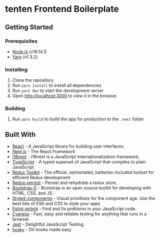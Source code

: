 # tenten Frontend Boilerplate

## Getting Started

### Prerequisites

- [Node.js](https://nodejs.org/en/) (v18.14.1)
- [Yarn](https://yarnpkg.com/en/) (v1.3.2)

### Installing

1. Clone the repository
2. Run `yarn install` to install all dependencies
3. Run `yarn dev` to start the development server
4. Open [http://localhost:3000](http://localhost:3000) to view it in the browser.

### Building

1. Run `yarn build` to build the app for production to the `.next` folder.

## Built With

- [React](https://reactjs.org/) - A JavaScript library for building user interfaces
- [Next.js](https://nextjs.org/) - The React Framework
- [i18next](https://www.i18next.com/) - i18next is a JavaScript internationalization framework.
- [TypeScript](https://www.typescriptlang.org/) - A typed superset of JavaScript that compiles to plain JavaScript
- [Redux Toolkit](https://redux-toolkit.js.org/) - The official, opinionated, batteries-included toolset for efficient Redux development
- [Redux-persist](https://github.com/rt2zz/redux-persist) - Persist and rehydrate a redux store.
- [Bootstrap-5](https://getbootstrap.com/) - Bootstrap is an open source toolkit for developing with HTML, CSS, and JS.
- [Styled-components](https://styled-components.com/) - Visual primitives for the component age. Use the best bits of ES6 and CSS to style your apps
- [Eslint-airbnb](https://github.com/airbnb/javascript) - Find and fix problems in your JavaScript code.
- [Cypress](https://www.cypress.io/) - Fast, easy and reliable testing for anything that runs in a browser.
- [Jest](https://jestjs.io/) - Delightful JavaScript Testing.
- [husky](https://typicode.github.io/husky/#/) - Git hooks made easy
